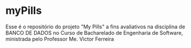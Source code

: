 # myPills
Esse é o repositório do projeto "My Pills" a fins avaliativos na disciplina de BANCO DE DADOS no Curso de Bacharelado de Engenharia de Software, ministrada pelo Professor Me. Victor Ferreira
